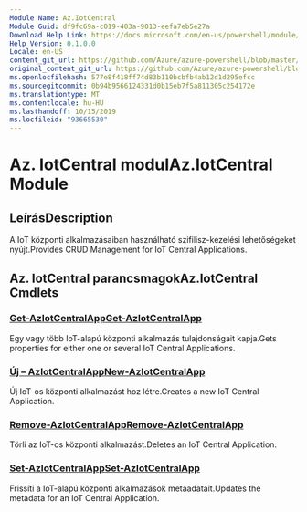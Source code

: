 ```yaml
---
Module Name: Az.IotCentral
Module Guid: df9fc69a-c019-403a-9013-eefa7eb5e27a
Download Help Link: https://docs.microsoft.com/en-us/powershell/module/az.iotcentral
Help Version: 0.1.0.0
Locale: en-US
content_git_url: https://github.com/Azure/azure-powershell/blob/master/src/IotCentral/IotCentral/help/Az.IotCentral.md
original_content_git_url: https://github.com/Azure/azure-powershell/blob/master/src/IotCentral/IotCentral/help/Az.IotCentral.md
ms.openlocfilehash: 577e8f418ff74d83b110bcbfb4ab12d1d295efcc
ms.sourcegitcommit: 0b94b9566124331d0b15eb7f5a811305c254172e
ms.translationtype: MT
ms.contentlocale: hu-HU
ms.lasthandoff: 10/15/2019
ms.locfileid: "93665530"
---
```

# <span data-ttu-id="e29b7-101">Az. IotCentral modul</span><span class="sxs-lookup"><span data-stu-id="e29b7-101">Az.IotCentral Module</span></span>
## <span data-ttu-id="e29b7-102">Leírás</span><span class="sxs-lookup"><span data-stu-id="e29b7-102">Description</span></span>
<span data-ttu-id="e29b7-103">A IoT központi alkalmazásaiban használható szifilisz-kezelési lehetőségeket nyújt.</span><span class="sxs-lookup"><span data-stu-id="e29b7-103">Provides CRUD Management for IoT Central Applications.</span></span>

## <span data-ttu-id="e29b7-104">Az. IotCentral parancsmagok</span><span class="sxs-lookup"><span data-stu-id="e29b7-104">Az.IotCentral Cmdlets</span></span>
### [<span data-ttu-id="e29b7-105">Get-AzIotCentralApp</span><span class="sxs-lookup"><span data-stu-id="e29b7-105">Get-AzIotCentralApp</span></span>](Get-AzIotCentralApp.md)
<span data-ttu-id="e29b7-106">Egy vagy több IoT-alapú központi alkalmazás tulajdonságait kapja.</span><span class="sxs-lookup"><span data-stu-id="e29b7-106">Gets properties for either one or several IoT Central Applications.</span></span>

### [<span data-ttu-id="e29b7-107">Új – AzIotCentralApp</span><span class="sxs-lookup"><span data-stu-id="e29b7-107">New-AzIotCentralApp</span></span>](New-AzIotCentralApp.md)
<span data-ttu-id="e29b7-108">Új IoT-os központi alkalmazást hoz létre.</span><span class="sxs-lookup"><span data-stu-id="e29b7-108">Creates a new IoT Central Application.</span></span>

### [<span data-ttu-id="e29b7-109">Remove-AzIotCentralApp</span><span class="sxs-lookup"><span data-stu-id="e29b7-109">Remove-AzIotCentralApp</span></span>](Remove-AzIotCentralApp.md)
<span data-ttu-id="e29b7-110">Törli az IoT-os központi alkalmazást.</span><span class="sxs-lookup"><span data-stu-id="e29b7-110">Deletes an IoT Central Application.</span></span>

### [<span data-ttu-id="e29b7-111">Set-AzIotCentralApp</span><span class="sxs-lookup"><span data-stu-id="e29b7-111">Set-AzIotCentralApp</span></span>](Set-AzIotCentralApp.md)
<span data-ttu-id="e29b7-112">Frissíti a IoT-alapú központi alkalmazások metaadatait.</span><span class="sxs-lookup"><span data-stu-id="e29b7-112">Updates the metadata for an IoT Central Application.</span></span>


